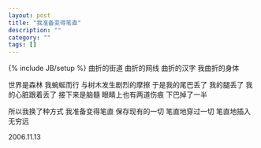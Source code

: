 ```yaml
---
layout: post
title: "我准备变得笔直"
description: ""
category: ""
tags: []
---
```

{% include JB/setup %}
曲折的街道
曲折的网线
曲折的汉字
我曲折的身体

世界是森林
我蜿蜒而行
与树木发生剧烈的摩擦
于是我的尾巴丢了
我的腿丢了
我的心脏跟着丢了
接下来是脑髓
眼睛上也有两道伤痕
下巴掉了一半

所以我换了种方式
我准备变得笔直
保存现有的一切
笔直地穿过一切
笔直地插入
无穷远


2006.11.13